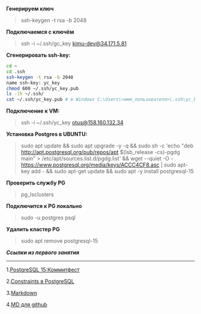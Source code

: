 **Генерируем ключ**
>ssh-keygen -t rsa -b 2048

**Подключаемся с ключём**
>ssh -i ~/.ssh/gc_key kimu-dev@34.171.5.81

**Сгенерировать ssh-key:**
```bash
cd ~
cd .ssh
ssh-keygen -t rsa -b 2048
name ssh-key: yc_key
chmod 600 ~/.ssh/yc_key.pub
ls -lh ~/.ssh/
cat ~/.ssh/yc_key.pub # в Windows C:\Users\<имя_пользователя>\.ssh\yc_key.pub
```
**Подключение к VM:**
>ssh -i ~/.ssh/yc_key otus@158.160.132.34

**Установка Postgres в UBUNTU:**
>sudo apt update && sudo apt upgrade -y -q && sudo sh -c 'echo "deb http://apt.postgresql.org/pub/repos/apt $(lsb_release -cs)-pgdg main" > /etc/apt/sources.list.d/pgdg.list' && wget --quiet -O - https://www.postgresql.org/media/keys/ACCC4CF8.asc | sudo apt-key add - && sudo apt-get update && sudo apt -y install postgresql-15

**Проверить службу PG**
>pg_lsclusters

**Подключится к PG локально**
>sudo -u postgres psql

**Удалить кластер PG**
>sudo apt remove postgresql-15


***Ссылки из первого занятия***
___
1.[PostgreSQL 15:Коммитфест](https://habr.com/ru/companies/postgrespro/articles/572782/ "PostgreSQL 15:Коммитфест")

2.[Constraints в PostgreSQL](https://habr.com/ru/companies/postgrespro/articles/672004/ "Constraints в PostgreSQL")

3.[Markdown](https://htmlacademy.ru/blog/git/markdown "PostgreSQL 15:Markdown")

4.[MD для github](https://github.com/GnuriaN/format-README/blob/master/README.md "MD для github")